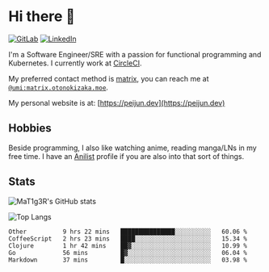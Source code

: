 # Hi there 👋
[<img alt="GitLab" src="https://img.shields.io/badge/gitlab%20-%23181717.svg?&style=for-the-badge&logo=gitlab&logoColor=white"/>](https://gitlab.otonokizaka.moe/Umi)
[<img alt="LinkedIn" src="https://img.shields.io/badge/linkedin%20-%230077B5.svg?&style=for-the-badge&logo=linkedin&logoColor=white"/>](https://www.linkedin.com/in/peijun-ma)

I'm a Software Engineer/SRE with a passion for functional programming and Kubernetes.
I currently work at [CircleCI](https://circleci.com/).

My preferred contact method is [matrix](https://matrix.org),
you can reach me at [`@umi:matrix.otonokizaka.moe`](https://matrix.to/#/@umi:matrix.otonokizaka.moe).

My personal website is at: [https://peijun.dev](https://peijun.dev)

## Hobbies

Beside programming, I also like watching anime, reading manga/LNs in my free time.
I have an [Anilist](https://anilist.co/user/MaT1g3R/) profile if you are also into that sort of things.

## Stats

![MaT1g3R's GitHub stats](https://github-readme-stats.vercel.app/api?username=MaT1g3R&count_private=true&show_icons=true&theme=tokyonight)

![Top Langs](https://github-readme-stats.vercel.app/api/top-langs/?username=MaT1g3R&count_private=true&theme=tokyonight&layout=compact&langs_count=7)

<!--START_SECTION:waka-->
```text
Other          9 hrs 22 mins   ███████████████░░░░░░░░░░   60.06 % 
CoffeeScript   2 hrs 23 mins   ████░░░░░░░░░░░░░░░░░░░░░   15.34 % 
Clojure        1 hr 42 mins    ██▓░░░░░░░░░░░░░░░░░░░░░░   10.99 % 
Go             56 mins         █▓░░░░░░░░░░░░░░░░░░░░░░░   06.04 % 
Markdown       37 mins         █░░░░░░░░░░░░░░░░░░░░░░░░   03.98 % 
```
<!--END_SECTION:waka-->
